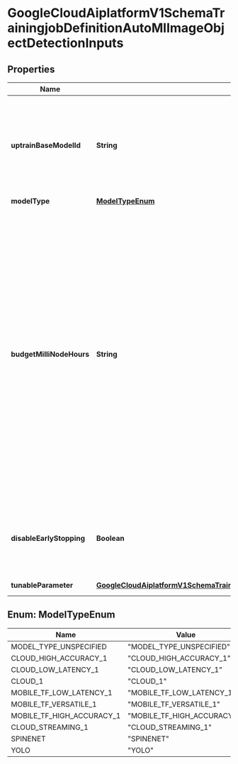 

# GoogleCloudAiplatformV1SchemaTrainingjobDefinitionAutoMlImageObjectDetectionInputs


## Properties

| Name | Type | Description | Notes |
|------------ | ------------- | ------------- | -------------|
|**uptrainBaseModelId** | **String** | The ID of &#x60;base&#x60; model for upTraining. If it is specified, the new model will be upTrained based on the &#x60;base&#x60; model for upTraining. Otherwise, the new model will be trained from scratch. The &#x60;base&#x60; model for upTraining must be in the same Project and Location as the new Model to train, and have the same modelType. |  [optional] |
|**modelType** | [**ModelTypeEnum**](#ModelTypeEnum) |  |  [optional] |
|**budgetMilliNodeHours** | **String** | The training budget of creating this model, expressed in milli node hours i.e. 1,000 value in this field means 1 node hour. The actual metadata.costMilliNodeHours will be equal or less than this value. If further model training ceases to provide any improvements, it will stop without using the full budget and the metadata.successfulStopReason will be &#x60;model-converged&#x60;. Note, node_hour &#x3D; actual_hour * number_of_nodes_involved. For modelType &#x60;cloud&#x60;(default), the budget must be between 20,000 and 900,000 milli node hours, inclusive. The default value is 216,000 which represents one day in wall time, considering 9 nodes are used. For model types &#x60;mobile-tf-low-latency-1&#x60;, &#x60;mobile-tf-versatile-1&#x60;, &#x60;mobile-tf-high-accuracy-1&#x60; the training budget must be between 1,000 and 100,000 milli node hours, inclusive. The default value is 24,000 which represents one day in wall time on a single node that is used. |  [optional] |
|**disableEarlyStopping** | **Boolean** | Use the entire training budget. This disables the early stopping feature. When false the early stopping feature is enabled, which means that AutoML Image Object Detection might stop training before the entire training budget has been used. |  [optional] |
|**tunableParameter** | [**GoogleCloudAiplatformV1SchemaTrainingjobDefinitionAutomlImageTrainingTunableParameter**](GoogleCloudAiplatformV1SchemaTrainingjobDefinitionAutomlImageTrainingTunableParameter.md) | Trainer type for Vision TrainRequest. |  [optional] |



## Enum: ModelTypeEnum

| Name | Value |
|---- | -----|
| MODEL_TYPE_UNSPECIFIED | &quot;MODEL_TYPE_UNSPECIFIED&quot; |
| CLOUD_HIGH_ACCURACY_1 | &quot;CLOUD_HIGH_ACCURACY_1&quot; |
| CLOUD_LOW_LATENCY_1 | &quot;CLOUD_LOW_LATENCY_1&quot; |
| CLOUD_1 | &quot;CLOUD_1&quot; |
| MOBILE_TF_LOW_LATENCY_1 | &quot;MOBILE_TF_LOW_LATENCY_1&quot; |
| MOBILE_TF_VERSATILE_1 | &quot;MOBILE_TF_VERSATILE_1&quot; |
| MOBILE_TF_HIGH_ACCURACY_1 | &quot;MOBILE_TF_HIGH_ACCURACY_1&quot; |
| CLOUD_STREAMING_1 | &quot;CLOUD_STREAMING_1&quot; |
| SPINENET | &quot;SPINENET&quot; |
| YOLO | &quot;YOLO&quot; |



